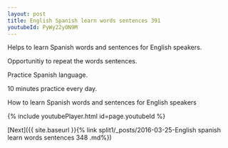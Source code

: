 ```yaml
---
layout: post
title: English Spanish learn words sentences 391 
youtubeId: PyWy22yON9M
---
```

 
 
Helps to learn Spanish words and sentences for English speakers.

Opportunitiy to repeat the words sentences. 

Practice Spanish language. 
 
10 minutes practice every day. 
 
How to learn Spanish words and sentences for English speakers 
 
{% include youtubePlayer.html id=page.youtubeId %}
 
 
[Next]({{ site.baseurl }}{% link  split1/_posts/2016-03-25-English spanish learn words sentences 348 .md%})
 

